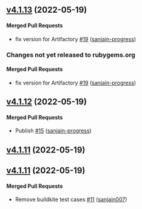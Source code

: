 <!-- latest_release 4.1.13 -->
## [v4.1.13](https://github.com/chef/semverse/tree/v4.1.13) (2022-05-19)

#### Merged Pull Requests
- fix version for Artifactory [#19](https://github.com/chef/semverse/pull/19) ([sanjain-progress](https://github.com/sanjain-progress))
<!-- latest_release -->

<!-- release_rollup since=3.1.0 -->
### Changes not yet released to rubygems.org

#### Merged Pull Requests
- fix version for Artifactory [#19](https://github.com/chef/semverse/pull/19) ([sanjain-progress](https://github.com/sanjain-progress)) <!-- 4.1.13 -->
<!-- release_rollup -->

<!-- latest_stable_release -->
## [v4.1.12](https://github.com/chef/semverse/tree/v4.1.12) (2022-05-19)

#### Merged Pull Requests
- Publish [#15](https://github.com/chef/semverse/pull/15) ([sanjain-progress](https://github.com/sanjain-progress))
<!-- latest_stable_release -->

## [v4.1.11](https://github.com/chef/semverse/tree/v4.1.11) (2022-05-19)

## [v4.1.11](https://github.com/chef/semverse/tree/v4.1.11) (2022-05-19)

#### Merged Pull Requests
- Remove buildkite test cases [#11](https://github.com/chef/semverse/pull/11) ([sanjain007](https://github.com/sanjain007))